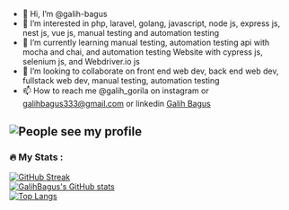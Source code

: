 - 👋 Hi, I’m @galih-bagus
- 👀 I’m interested in php, laravel, golang, javascript, node js, express js, nest js, vue js, manual testing and automation testing
- 🌱 I’m currently learning manual testing, automation testing api with mocha and chai, and automation testing Website with cypress js, selenium js, and Webdriver.io js 
- 💞️ I’m looking to collaborate on front end web dev, back end web dev, fullstack web dev, manual testing, automation testing
- 📫 How to reach me @galih_gorila on instagram or galihbagus333@gmail.com or linkedin [Galih Bagus](https://www.linkedin.com/in/galih-bagus-067252208/)

![People see my profile](https://komarev.com/ghpvc/?username=galih-bagus)
---
### :fire: My Stats :
[![GitHub Streak](http://github-readme-streak-stats.herokuapp.com?user=galih-bagus&theme=radical&date_format=j%20M%5B%20Y%5D)](https://github.com/galih-bagus)
<br />
[![GalihBagus's GitHub stats](https://github-readme-stats.vercel.app/api?username=galih-bagus&show_icons=true&theme=radical)](https://github.com/galih-bagus)
<br />
[![Top Langs](https://github-readme-stats.vercel.app/api/top-langs/?username=galih-bagus&langs_count=10&layout=compact&theme=radical)](https://github.com/galih-bagus)
<!---
galih-bagus/galih-bagus is a ✨ special ✨ repository because its `README.md` (this file) appears on your GitHub profile.
You can click the Preview link to take a look at your changes.
--->

